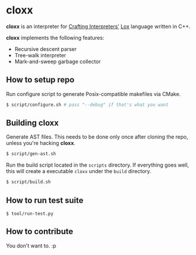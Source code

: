 # cloxx

__cloxx__ is an interpreter for [Crafting Interpreters'](http://www.craftinginterpreters.com/) [Lox](http://www.craftinginterpreters.com/the-lox-language.html) language written in C++.

__cloxx__ implements the following features:
- Recursive descent parser
- Tree-walk interpreter
- Mark-and-sweep garbage collector

## How to setup repo

Run configure script to generate Posix-compatible makefiles via CMake.
```bash
$ script/configure.sh # pass "--debug" if that's what you want
```

## Building cloxx

Generate AST files. This needs to be done only once after cloning the repo, unless you're hacking __cloxx__.
```bash
$ script/gen-ast.sh
```

Run the build script located in the `scripts` directory. If everything goes well, this will create a executable `cloxx` under the `build` directory.
```bash
$ script/build.sh
```

## How to run test suite

```
$ tool/run-test.py
```

## How to contribute

You don't want to. :p
